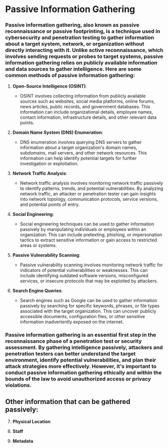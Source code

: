 # Passive Information Gathering

### Passive information gathering, also known as passive reconnaissance or passive footprinting, is a technique used in cybersecurity and penetration testing to gather information about a target system, network, or organization without directly interacting with it. Unlike active reconnaissance, which involves sending requests or probes to target systems, passive information gathering relies on publicly available information and data sources to gather intelligence. Here are some common methods of passive information gathering:

1. **Open-Source Intelligence (OSINT)**:
   - OSINT involves collecting information from publicly available sources such as websites, social media platforms, online forums, news articles, public records, and government databases. This information can include organizational details, employee names, contact information, infrastructure details, and other relevant data points.

2. **Domain Name System (DNS) Enumeration**:
   - DNS enumeration involves querying DNS servers to gather information about a target organization's domain names, subdomains, mail servers, and other network resources. This information can help identify potential targets for further investigation or exploitation.

3. **Network Traffic Analysis**:
   - Network traffic analysis involves monitoring network traffic passively to identify patterns, trends, and potential vulnerabilities. By analyzing network traffic, an attacker or penetration tester can gain insights into network topology, communication protocols, service versions, and potential points of entry.

4. **Social Engineering**:
   - Social engineering techniques can be used to gather information passively by manipulating individuals or employees within an organization. This can include pretexting, phishing, or impersonation tactics to extract sensitive information or gain access to restricted areas or systems.

5. **Passive Vulnerability Scanning**:
   - Passive vulnerability scanning involves monitoring network traffic for indicators of potential vulnerabilities or weaknesses. This can include identifying outdated software versions, misconfigured services, or insecure protocols that may be exploited by attackers.

6. **Search Engine Queries**:
   - Search engines such as Google can be used to gather information passively by searching for specific keywords, phrases, or file types associated with the target organization. This can uncover publicly accessible documents, configuration files, or other sensitive information inadvertently exposed on the internet.

### Passive information gathering is an essential first step in the reconnaissance phase of a penetration test or security assessment. By gathering intelligence passively, attackers and penetration testers can better understand the target environment, identify potential vulnerabilities, and plan their attack strategies more effectively. However, it's important to conduct passive information gathering ethically and within the bounds of the law to avoid unauthorized access or privacy violations.

## Other information that can be gathered passively:

7. **Physical Location**

8. **Staff**

9. **Metadata**
